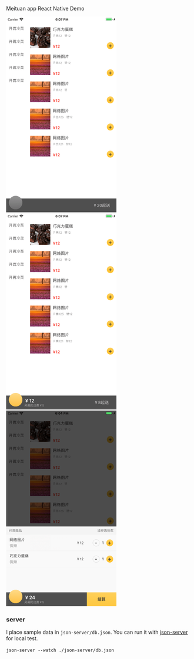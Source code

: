 Meituan app React Native Demo

<img src="./screenshots/s5.png" width=300 />
<img src="./screenshots/s4.png" width=300 />
<img src="./screenshots/s3.png" width=300 />

### server

I place sample data in `json-server/db.json`. You can run it with [json-server](https://github.com/typicode/json-server) for local test.

`json-server --watch ./json-server/db.json`
